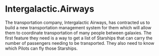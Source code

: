 # Intergalactic.Airways
The transportation company, Intergalactic Airways, has contracted us to build a new transportation management system for them which will allow them to coordinate transportation of many people between galaxies. The first feature they need is a way to get a list of Starships that can carry the number of passengers needing to be transported. They also need to know which Pilots can fly those Starships.
